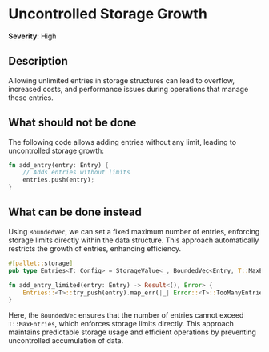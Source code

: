 # Uncontrolled Storage Growth

**Severity**: High

## Description

Allowing unlimited entries in storage structures can lead to overflow, increased costs, and performance issues during
operations that manage these entries.

## What should not be done

The following code allows adding entries without any limit, leading to uncontrolled storage growth:

```rust
fn add_entry(entry: Entry) {
    // Adds entries without limits
    entries.push(entry);
}
```

## What can be done instead

Using `BoundedVec`, we can set a fixed maximum number of entries, enforcing storage limits directly within the data
structure. This approach automatically restricts the growth of entries, enhancing efficiency.

```rust
#[pallet::storage]
pub type Entries<T: Config> = StorageValue<_, BoundedVec<Entry, T::MaxEntries>>;

fn add_entry_limited(entry: Entry) -> Result<(), Error> {
    Entries::<T>::try_push(entry).map_err(|_| Error::<T>::TooManyEntries)
}
```

Here, the `BoundedVec` ensures that the number of entries cannot exceed `T::MaxEntries`, which enforces storage limits
directly. This approach maintains predictable storage usage and efficient operations by preventing uncontrolled
accumulation of data.
